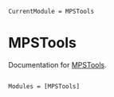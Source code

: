 ```@meta
CurrentModule = MPSTools
```

# MPSTools

Documentation for [MPSTools](https://github.com/f-koehler/MPSTools.jl).

```@index

```

```@autodocs
Modules = [MPSTools]
```
